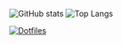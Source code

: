 ![GitHub stats](https://github-readme-stats.vercel.app/api?username=RyonicFire&show_icons=true&theme=dracula)
![Top Langs](https://github-readme-stats.vercel.app/api/top-langs/?username=RyonicFire&_count=8&theme=dracula)


[![Dotfiles](https://github-readme-stats.vercel.app/api/pin/?username=ryonicfire&repo=dotfiles&theme=dracula)](https://github.com/ryonicfire/dotfiles)
